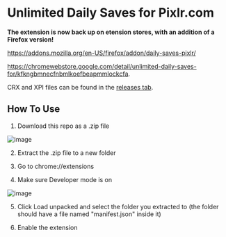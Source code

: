 # Unlimited Daily Saves for Pixlr.com
**The extension is now back up on etension stores, with an addition of a Firefox version!**

https://addons.mozilla.org/en-US/firefox/addon/daily-saves-pixlr/

https://chromewebstore.google.com/detail/unlimited-daily-saves-for/kfkngbmnecfnbmlkoefbeapmmlockcfa.

CRX and XPI files can be found in the [releases tab](https://github.com/ClaytonTDM/daily-saves-for-pixlr/releases).

## How To Use

1. Download this repo as a .zip file

![image](https://github.com/ClaytonTDM/daily-saves-for-pixlr/assets/71360210/380fda3b-b5f8-4ca1-8333-eb9bd792d269)

2. Extract the .zip file to a new folder

3. Go to chrome://extensions

4. Make sure Developer mode is on

![image](https://github.com/ClaytonTDM/daily-saves-for-pixlr/assets/71360210/d7337746-c99c-4664-ba22-6f1d68e6d575)

5. Click Load unpacked and select the folder you extracted to (the folder should have a file named "manifest.json" inside it)

6. Enable the extension
